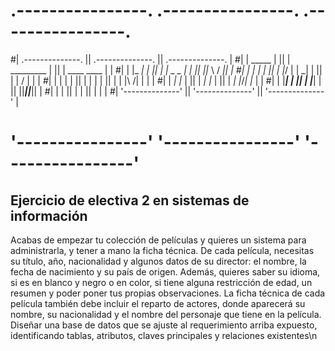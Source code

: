 # .----------------.  .----------------.  .----------------. 
#| .--------------. || .--------------. || .--------------. |
#| |     _____    | || |  _________   | || | ____    ____ | |
#| |    |_   _|   | || | |  _   _  |  | || ||_   \  /   _|| |
#| |      | |     | || | |_/ | | \_|  | || |  |   \/   |  | |
#| |      | |     | || |     | |      | || |  | |\  /| |  | |
#| |     _| |_    | || |    _| |_     | || | _| |_\/_| |_ | |
#| |    |_____|   | || |   |_____|    | || ||_____||_____|| |
#| |              | || |              | || |              | |
#| '--------------' || '--------------' || '--------------' |
# '----------------'  '----------------'  '----------------'
## Ejercicio de electiva 2 en sistemas de información

Acabas de empezar tu colección de películas y quieres un sistema para administrarla,
y tener a mano la ficha técnica. De cada película, necesitas su título, año, nacionalidad y
algunos datos de su director: el nombre, la fecha de nacimiento y su país de origen. Además,
quieres saber su idioma, si es en blanco y negro o en color, si tiene alguna restricción de edad,
un resumen y poder poner tus propias observaciones. 
La ficha técnica de cada película también debe incluir el reparto de actores,
donde aparecerá su nombre, su nacionalidad y el nombre del personaje que tiene en la película.
Diseñar una base de datos que se ajuste al requerimiento arriba expuesto, identificando tablas,
atributos, claves principales y relaciones existentes\n
